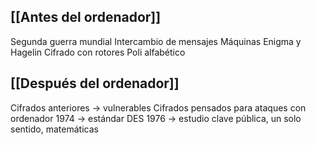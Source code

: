 ## [[Antes del ordenador]]

Segunda guerra mundial 
Intercambio de mensajes 
Máquinas Enigma y Hagelin
Cifrado con rotores 
Poli alfabético 
## [[Después del ordenador]]

Cifrados anteriores ->  vulnerables 
Cifrados pensados para ataques con ordenador
1974 -> estándar DES
1976 -> estudio clave pública, un solo sentido, matemáticas 
